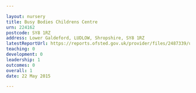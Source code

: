 ```yaml
---

layout: nursery
title: Busy Bodies Childrens Centre
urn: 224162
postcode: SY8 1RZ
address: Lower Galdeford, LUDLOW, Shropshire, SY8 1RZ
latestReportUrl: https://reports.ofsted.gov.uk/provider/files/2487339/urn/224162.pdf
teaching: 0
development: 0
leadership: 1
outcomes: 0
overall: 1
date: 22 May 2015

---
```

